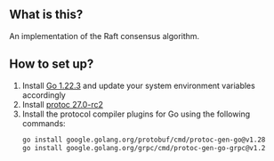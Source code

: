 ## What is this?
An implementation of the Raft consensus algorithm.

## How to set up?
1. Install [Go 1.22.3](https://go.dev/dl/) and update your system environment variables accordingly
2. Install [protoc 27.0-rc2](https://grpc.io/docs/protoc-installation/#install-pre-compiled-binaries-any-os)
3. Install the protocol compiler plugins for Go using the following commands:
   ```bash
   go install google.golang.org/protobuf/cmd/protoc-gen-go@v1.28
   go install google.golang.org/grpc/cmd/protoc-gen-go-grpc@v1.2
    ```
